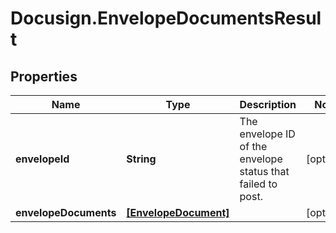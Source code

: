 # Docusign.EnvelopeDocumentsResult

## Properties
Name | Type | Description | Notes
------------ | ------------- | ------------- | -------------
**envelopeId** | **String** | The envelope ID of the envelope status that failed to post. | [optional] 
**envelopeDocuments** | [**[EnvelopeDocument]**](EnvelopeDocument.md) |  | [optional] 


